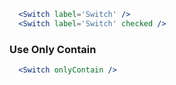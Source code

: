 ```jsx
  <Switch label='Switch' />
  <Switch label='Switch' checked />
```

### Use Only Contain

```jsx
  <Switch onlyContain />
```